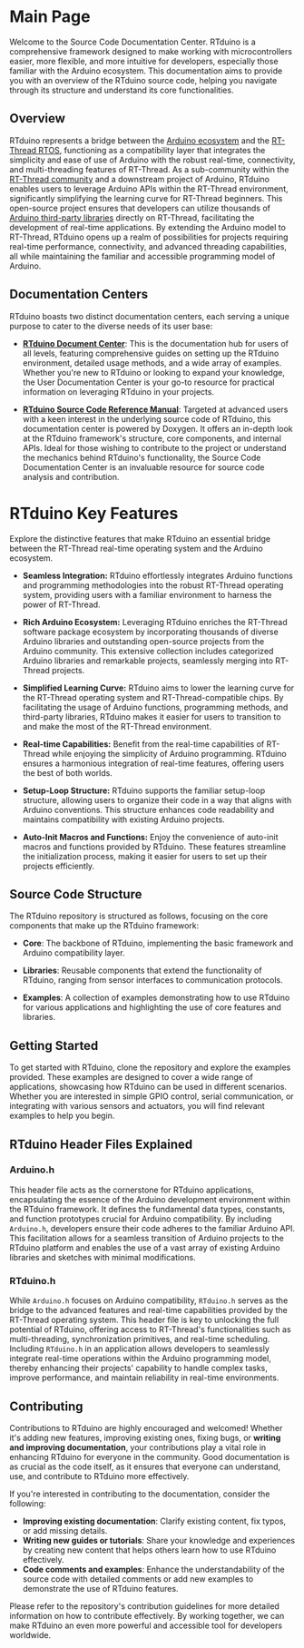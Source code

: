 # Main Page

Welcome to the Source Code Documentation Center. RTduino is a comprehensive framework designed to make working with microcontrollers easier, more flexible, and more intuitive for developers, especially those familiar with the Arduino ecosystem. This documentation aims to provide you with an overview of the RTduino source code, helping you navigate through its structure and understand its core functionalities.

## Overview

RTduino represents a bridge between the [Arduino ecosystem](https://github.com/RTduino/RTduino) and the [RT-Thread RTOS](https://www.rt-thread.io), functioning as a compatibility layer that integrates the simplicity and ease of use of Arduino with the robust real-time, connectivity, and multi-threading features of RT-Thread. As a sub-community within the [RT-Thread community](https://github.com/RT-Thread/rt-thread) and a downstream project of Arduino, RTduino enables users to leverage Arduino APIs within the RT-Thread environment, significantly simplifying the learning curve for RT-Thread beginners. This open-source project ensures that developers can utilize thousands of [Arduino third-party libraries](https://www.arduino.cc/reference/en/libraries/) directly on RT-Thread, facilitating the development of real-time applications. By extending the Arduino model to RT-Thread, RTduino opens up a realm of possibilities for projects requiring real-time performance, connectivity, and advanced threading capabilities, all while maintaining the familiar and accessible programming model of Arduino.

## Documentation Centers

RTduino boasts two distinct documentation centers, each serving a unique purpose to cater to the diverse needs of its user base:

- **[RTduino Document Center](http://docs.rtduino.com)**: This is the documentation hub for users of all levels, featuring comprehensive guides on setting up the RTduino environment, detailed usage methods, and a wide array of examples. Whether you're new to RTduino or looking to expand your knowledge, the User Documentation Center is your go-to resource for practical information on leveraging RTduino in your projects.

- **[RTduino Source Code Reference Manual](http://source.rtduino.com)**: Targeted at advanced users with a keen interest in the underlying source code of RTduino, this documentation center is powered by Doxygen. It offers an in-depth look at the RTduino framework's structure, core components, and internal APIs. Ideal for those wishing to contribute to the project or understand the mechanics behind RTduino's functionality, the Source Code Documentation Center is an invaluable resource for source code analysis and contribution.

# RTduino Key Features

Explore the distinctive features that make RTduino an essential bridge between the RT-Thread real-time operating system and the Arduino ecosystem.

- **Seamless Integration:** RTduino effortlessly integrates Arduino functions and programming methodologies into the robust RT-Thread operating system, providing users with a familiar environment to harness the power of RT-Thread.

- **Rich Arduino Ecosystem:** Leveraging RTduino enriches the RT-Thread software package ecosystem by incorporating thousands of diverse Arduino libraries and outstanding open-source projects from the Arduino community. This extensive collection includes categorized Arduino libraries and remarkable projects, seamlessly merging into RT-Thread projects.

- **Simplified Learning Curve:** RTduino aims to lower the learning curve for the RT-Thread operating system and RT-Thread-compatible chips. By facilitating the usage of Arduino functions, programming methods, and third-party libraries, RTduino makes it easier for users to transition to and make the most of the RT-Thread environment.

- **Real-time Capabilities:** Benefit from the real-time capabilities of RT-Thread while enjoying the simplicity of Arduino programming. RTduino ensures a harmonious integration of real-time features, offering users the best of both worlds.

- **Setup-Loop Structure:** RTduino supports the familiar setup-loop structure, allowing users to organize their code in a way that aligns with Arduino conventions. This structure enhances code readability and maintains compatibility with existing Arduino projects.

- **Auto-Init Macros and Functions:** Enjoy the convenience of auto-init macros and functions provided by RTduino. These features streamline the initialization process, making it easier for users to set up their projects efficiently.

## Source Code Structure

The RTduino repository is structured as follows, focusing on the core components that make up the RTduino framework:

- **Core**: The backbone of RTduino, implementing the basic framework and Arduino compatibility layer.

- **Libraries**: Reusable components that extend the functionality of RTduino, ranging from sensor interfaces to communication protocols.

- **Examples**: A collection of examples demonstrating how to use RTduino for various applications and highlighting the use of core features and libraries.

## Getting Started

To get started with RTduino, clone the repository and explore the examples provided. These examples are designed to cover a wide range of applications, showcasing how RTduino can be used in different scenarios. Whether you are interested in simple GPIO control, serial communication, or integrating with various sensors and actuators, you will find relevant examples to help you begin.

## RTduino Header Files Explained

### Arduino.h

This header file acts as the cornerstone for RTduino applications, encapsulating the essence of the Arduino development environment within the RTduino framework. It defines the fundamental data types, constants, and function prototypes crucial for Arduino compatibility. By including `Arduino.h`, developers ensure their code adheres to the familiar Arduino API. This facilitation allows for a seamless transition of Arduino projects to the RTduino platform and enables the use of a vast array of existing Arduino libraries and sketches with minimal modifications.

### RTduino.h

While `Arduino.h` focuses on Arduino compatibility, `RTduino.h` serves as the bridge to the advanced features and real-time capabilities provided by the RT-Thread operating system. This header file is key to unlocking the full potential of RTduino, offering access to RT-Thread's functionalities such as multi-threading, synchronization primitives, and real-time scheduling. Including `RTduino.h` in an application allows developers to seamlessly integrate real-time operations within the Arduino programming model, thereby enhancing their projects' capability to handle complex tasks, improve performance, and maintain reliability in real-time environments.

## Contributing

Contributions to RTduino are highly encouraged and welcomed! Whether it's adding new features, improving existing ones, fixing bugs, or **writing and improving documentation**, your contributions play a vital role in enhancing RTduino for everyone in the community. Good documentation is as crucial as the code itself, as it ensures that everyone can understand, use, and contribute to RTduino more effectively.

If you're interested in contributing to the documentation, consider the following:
- **Improving existing documentation**: Clarify existing content, fix typos, or add missing details.
- **Writing new guides or tutorials**: Share your knowledge and experiences by creating new content that helps others learn how to use RTduino effectively.
- **Code comments and examples**: Enhance the understandability of the source code with detailed comments or add new examples to demonstrate the use of RTduino features.

Please refer to the repository's contribution guidelines for more detailed information on how to contribute effectively. By working together, we can make RTduino an even more powerful and accessible tool for developers worldwide.

